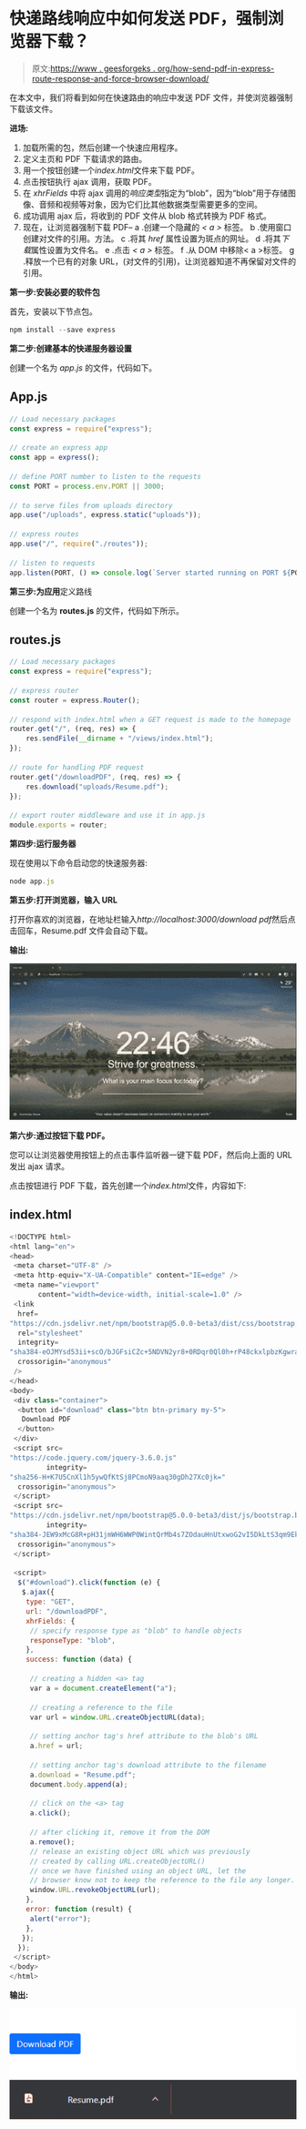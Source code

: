 # 快递路线响应中如何发送 PDF，强制浏览器下载？

> 原文:[https://www . geesforgeks . org/how-send-pdf-in-express-route-response-and-force-browser-download/](https://www.geeksforgeeks.org/how-to-send-pdf-in-express-route-response-and-force-browser-download/)

在本文中，我们将看到如何在快速路由的响应中发送 PDF 文件，并使浏览器强制下载该文件。

**进场:**

1.  加载所需的包，然后创建一个快速应用程序。
2.  定义主页和 PDF 下载请求的路由。
3.  用一个按钮创建一个*index.html*文件来下载 PDF。
4.  点击按钮执行 ajax 调用，获取 PDF。
5.  在 *xhrFields* 中将 ajax 调用的*响应类型*指定为“blob”，因为“blob”用于存储图像、音频和视频等对象，因为它们比其他数据类型需要更多的空间。
6.  成功调用 ajax 后，将收到的 PDF 文件从 blob 格式转换为 PDF 格式。
7.  现在，让浏览器强制下载 PDF–
    a .创建一个隐藏的 *< a >* 标签。
    b .使用窗口创建对文件的引用。方法。
    c .将其 *href* 属性设置为斑点的网址。
    d .将其*下载*属性设置为文件名。
    e .点击 *< a >* 标签。
    f .从 DOM 中移除< a >标签。
    g .释放一个已有的对象 URL，(对文件的引用)，让浏览器知道不再保留对文件的引用。

**第一步:安装必要的软件包**

首先，安装以下节点包。

```js
npm install --save express
```

****第二步:创建基本的快递服务器设置****

创建一个名为 *app.js* 的文件，代码如下。

## App.js

```js
// Load necessary packages
const express = require("express");

// create an express app
const app = express();

// define PORT number to listen to the requests
const PORT = process.env.PORT || 3000;

// to serve files from uploads directory
app.use("/uploads", express.static("uploads"));

// express routes
app.use("/", require("./routes"));

// listen to requests
app.listen(PORT, () => console.log(`Server started running on PORT ${PORT}`));
```

**第三步:为应用**定义路线

创建一个名为 **routes.js** 的文件，代码如下所示。

## routes.js

```js
// Load necessary packages
const express = require("express");

// express router 
const router = express.Router();

// respond with index.html when a GET request is made to the homepage
router.get("/", (req, res) => {
    res.sendFile(__dirname + "/views/index.html");
});

// route for handling PDF request
router.get("/downloadPDF", (req, res) => {
    res.download("uploads/Resume.pdf");
});

// export router middleware and use it in app.js
module.exports = router;
```

**第四步:运行服务器**

现在使用以下命令启动您的快速服务器:

```js
node app.js
```

**第五步:打开浏览器，输入 URL**

打开你喜欢的浏览器，在地址栏输入*http://localhost:3000/download pdf*然后点击回车，Resume.pdf 文件会自动下载。

**输出:**

![](img/e37c7b42ce68ccb5e381296a108a9237.png)

**第六步:通过按钮下载 PDF。**

您可以让浏览器使用按钮上的点击事件监听器一键下载 PDF，然后向上面的 URL 发出 ajax 请求。

点击按钮进行 PDF 下载，首先创建一个*index.html*文件，内容如下:

## index.html

```js
<!DOCTYPE html>
<html lang="en">
<head>
 <meta charset="UTF-8" />
 <meta http-equiv="X-UA-Compatible" content="IE=edge" />
 <meta name="viewport" 
       content="width=device-width, initial-scale=1.0" />
 <link
  href=
"https://cdn.jsdelivr.net/npm/bootstrap@5.0.0-beta3/dist/css/bootstrap.min.css"
  rel="stylesheet"
  integrity=
"sha384-eOJMYsd53ii+scO/bJGFsiCZc+5NDVN2yr8+0RDqr0Ql0h+rP48ckxlpbzKgwra6"
  crossorigin="anonymous"
 />
</head>
<body>
 <div class="container">
  <button id="download" class="btn btn-primary my-5">
   Download PDF
  </button>
 </div>
 <script src=
"https://code.jquery.com/jquery-3.6.0.js"
         integrity=
"sha256-H+K7U5CnXl1h5ywQfKtSj8PCmoN9aaq30gDh27Xc0jk="
  crossorigin="anonymous">
 </script>
 <script src=
"https://cdn.jsdelivr.net/npm/bootstrap@5.0.0-beta3/dist/js/bootstrap.bundle.min.js"
         integrity=
"sha384-JEW9xMcG8R+pH31jmWH6WWP0WintQrMb4s7ZOdauHnUtxwoG2vI5DkLtS3qm9Ekf"
  crossorigin="anonymous">
 </script>

 <script>
  $("#download").click(function (e) {
   $.ajax({
    type: "GET",
    url: "/downloadPDF",
    xhrFields: {
     // specify response type as "blob" to handle objects
     responseType: "blob",
    },
    success: function (data) {

     // creating a hidden <a> tag
     var a = document.createElement("a");

     // creating a reference to the file
     var url = window.URL.createObjectURL(data);

     // setting anchor tag's href attribute to the blob's URL
     a.href = url;

     // setting anchor tag's download attribute to the filename
     a.download = "Resume.pdf";
     document.body.append(a);

     // click on the <a> tag
     a.click();

     // after clicking it, remove it from the DOM
     a.remove();
     // release an existing object URL which was previously 
     // created by calling URL.createObjectURL()
     // once we have finished using an object URL, let the
     // browser know not to keep the reference to the file any longer.
     window.URL.revokeObjectURL(url);
    },
    error: function (result) {
     alert("error");
    },
   });
  });
 </script>
</body>
</html>
```

**输出:**

![](img/2890d4e4c2ef4a0e7e9d26377be31f3e.png)
